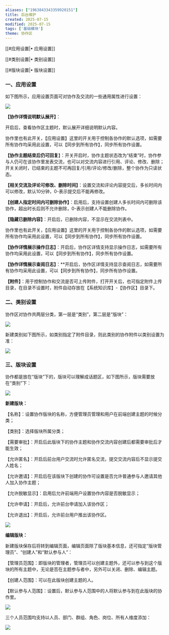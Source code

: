 ```yaml
---
aliases: ["1963843343359920151"]
title: 后台维护
created: 2025-07-15
modified: 2025-07-15
tags: ['基础模块']
theme: 协作区
---
```


[[#应用设置|• 应用设置]]

[[#类别设置|• 类别设置]]

[[#版块设置|• 版块设置]]

### 一、应用设置

如下图所示，应用设置页面可对协作及交流的一些通用属性进行设置：

![](3589a6ba95a3bfe80d1268fd9bf2761f.jpg)

**【协作详情说明默认展开】**：

开启后，查看协作区主题时，默认展开详细说明默认内容。

协作里也有此开关，【应用设置】这里的开关用于控制各协作的默认选项，如需要所有协作均采用此设置，可以【同步到所有协作】，同步所有协作设置。

**【协作主题结束后仍可回复**】：开关开启时，协作主题状态改为“结束”时，协作参与人仍可在该协作里发表交流，也可以对交流内容进行引用、评论、修改、删除；开关关闭时，已结束的主题不可再回复/引用/评论/修改/删除，整个协作为只读状态。

**【相关交流及评论可修改、删除时间】**：设置交流和评论内容提交后，多长时间内可以修改，默认10分钟，0-表示提交后不能再修改。

**【创建人指定时间内可删除协作】**：启用后，支持设置创建人多长时间内可删除该协作，超出时长后则不允许删除，0-表示创建人不能删除协作。

**【隐藏已删除内容】**：开启后，已删除内容，不显示在交流列表中。

协作里也有此开关，【应用设置】这里的开关用于控制各协作的默认选项，如需要所有协作均采用此设置，可以【同步到所有协作】，同步所有协作设置。

**【协作详情展示操作日志】**：开启后，协作区详情支持显示操作日志，如需要所有协作均采用此设置，可以【同步到所有协作】，同步所有协作设置。

**【协作详情展示查阅日志】**：**开启后，协作区详情支持显示查阅日志，如需要所有协作均采用此设置，可以【同步到所有协作】，同步所有协作设置。

**【附件】**：用于控制协作和交流是否可上传附件，打开开关后，也可指定附件上传目录，在目录不设置时，附件自动存放在【系统知识库】-【协作区】目录下。

### 二、类别设置

协作区对协作共两层分类，第一层是“类别”，第二层是“版块”：

![](a04beff87cf1081a24c5812d9a65927e.jpg)

新建类别如下图所示，如类别指定了附件目录，则此类别的协作附件以类别设置为准：

![](048d8d911226ae81bf55e5d763d4461b.jpg)

### 三、版块设置

协作都是放在“版块”下的，版块可以理解成话题区，如下图所示，版块需要放在“类别”下：

![](a5a5198511fc071d6c7dd7d588f65587.jpg)

**新建版块：**

【名称】：设置协作版块的名称，方便管理员管理和用户在前端创建主题的时候分类；

【类别】：选择版块所属分类；

【需要审批】：开启后此版块下的协作主题和协作交流内容创建后都需要审批后才能生效；

【允许匿名】：开启后前台用户交流时允许匿名交流，提交交流内容后不显示提交人姓名；

【允许邀请】：开启后在该版块下创建的协作可设置是否允许普通参与人邀请其他人加入协作主题；

【允许脱敏显示】：启用后允许前端用户设置协作内容是否脱敏显示；

【允许申请】：开启后，允许前台申请加入该协作区；

【允许退出】：开启后，允许前台用户推出该协作区。

![](0e2d5f7a0a0b4d696b2bafb508c58440.jpg)

**编辑版块：**

新建版块保存后将转到编辑页面，编辑页面除了版块基本信息，还可指定“版块管理员”、“创建人”和“默认参与人”：

【管理员范围】：即版块的管理者，管理员可以创建主题外，还可以参与到这个版块的所有主题中，无论是否在主题参与者中，另外可以关闭、删除、编辑主题。

【创建人范围】：可以在此版块创建主题的人。

【默认参与人范围】：设置后，默认参与人范围中的人将默认参与到在此版块的协作里。

**![](fedc235f2d4c235415eb7006625a60f8.jpg)**

三个人员范围均支持以人员、部门、群组、角色、岗位、所有人维度添加：

![](9c1f1e2ffe0f107bee8edfcc8c99b60a.jpg)